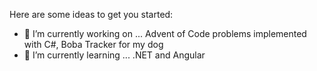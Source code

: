Here are some ideas to get you started:

- 🔭 I’m currently working on ... Advent of Code problems implemented with C#, Boba Tracker for my dog
- 🌱 I’m currently learning ... .NET and Angular


